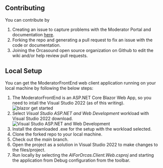 ## Contributing
You can contribute by
1. Creating an issue to capture problems with the Moderator Portal and documentation [here](https://github.com/orcasound/aifororcas-livesystem/issues).
2. Forking the repo and generating a pull request to fix an issue with the code or documentation.
3. Joining the Orcasound open source organization on Github to edit the wiki and/or help review pull requests.

## Local Setup
You can get the ModeratorFrontEnd web client application running on your local machine by following the below steps:
1. The ModeratorFrontEnd is an ASP.NET Core Blazor Web App, so you need to intall the Visual Studio 2022 (as of this writing).
   ![blazor get started](../Docs/Images/Blazor.png)  
2. Select *Visual Studio ASP.NET and Web Development* workload with Visual Studio 2022 download.
   ![Visual Studio ASP.NET and Web Development](../Docs/Images/Blazor-download-install.png) 
3. Install the downloaded .exe for the setup with the workload selected.
4. Clone the forked repo to your local machine.
5. Check out the *main* branch.
6. Open the project as a solution in Visual Studio 2022 to make changes to the files/project.
7. Run locally by selecting the *AIForOrcas.Client.Web.csproj* and starting the application from Debug configuration from the toolbar.

